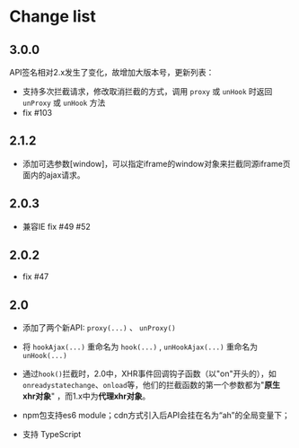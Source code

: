 # Change list

## 3.0.0
API签名相对2.x发生了变化，故增加大版本号，更新列表：
- 支持多次拦截请求，修改取消拦截的方式，调用 `proxy` 或 `unHook` 时返回 `unProxy` 或 `unHook` 方法
- fix #103

## 2.1.2

- 添加可选参数[window]，可以指定iframe的window对象来拦截同源iframe页面内的ajax请求。


## 2.0.3

- 兼容IE fix #49 #52

## 2.0.2

- fix #47

## 2.0

- 添加了两个新API:  `proxy(...)` 、 `unProxy()` 

- 将 `hookAjax(...)` 重命名为 `hook(...)` , `unHookAjax(...)` 重命名为 `unHook(...)`

- 通过`hook()`拦截时，2.0中，XHR事件回调钩子函数（以"on"开头的），如`onreadystatechange`、`onload`等，他们的拦截函数的第一个参数都为"**原生xhr对象**" ，而1.x中为**代理xhr对象**。

- npm包支持es6 module；cdn方式引入后API会挂在名为“ah”的全局变量下；

- 支持 TypeScript

  

